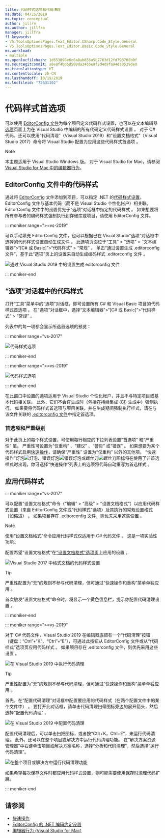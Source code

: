 ```yaml
---
title: 代码样式选项和代码清理
ms.date: 04/25/2019
ms.topic: conceptual
author: jillre
ms.author: jillfra
manager: jillfra
f1_keywords:
- VS.ToolsOptionsPages.Text_Editor.CSharp.Code_Style.General
- VS.ToolsOptionsPages.Text_Editor.Basic.Code_Style.General
ms.workload:
- multiple
ms.openlocfilehash: 1d653898e6c6a8ab856a5b7763d12fd793708b9f
ms.sourcegitcommit: a8e8f4bd5d508da34bbe9f2d4d9fa94da0539de0
ms.translationtype: HT
ms.contentlocale: zh-CN
ms.lasthandoff: 10/19/2019
ms.locfileid: "72631102"
---
```

# <a name="code-style-preferences"></a>代码样式首选项

可以使用 [EditorConfig 文件](#code-styles-in-editorconfig-files)为每个项目定义代码样式设置，也可以在文本编辑器[选项](#code-styles-in-the-options-dialog-box)页面上为在 Visual Studio 中编辑的所有代码定义代码样式设置  。 对于 C# 代码，还可以使用“代码清理”（Visual Studio 2019）和“设置文档格式”（Visual Studio 2017）命令将 Visual Studio 配置为应用这些代码样式首选项   。

> [!NOTE]
> 本主题适用于 Visual Studio  Windows 版。 对于 Visual Studio for Mac，请参阅 [Visual Studio for Mac 中的编辑器行为](/visualstudio/mac/editor-behavior)。

## <a name="code-styles-in-editorconfig-files"></a>EditorConfig 文件中的代码样式

通过将 [EditorConfig](create-portable-custom-editor-options.md) 文件添加到项目，可以指定 .NET 的[代码样式设置](../ide/editorconfig-code-style-settings-reference.md)。 EditorConfig 文件与基本代码（而不是 Visual Studio 个性化帐户）相关联。 EditorConfig 文件中的设置优先于“选项”对话框中指定的代码样式  。 如果想要将所有参与者的编码样式强制执行到存储库或项目，请使用 EditorConfig 文件。

::: moniker range=">=vs-2019"

可以手动填充 EditorConfig 文件，也可以根据已在 Visual Studio“选项”对话框中选择的代码样式设置自动生成文件  。 此选项页面位于“工具” > “选项” > “文本编辑器”>“[C# 或 Basic]”>“代码样式” > “常规”        。 单击“通过设置生成 .editorconfig 文件”，基于此“选项”页上的设置来自动生成编码样式 .editorconfig 文件    。

![通过 Visual Studio 2019 中的设置生成 editorconfig 文件](media/vs-2019/generate-editorconfig-file-small.png)

::: moniker-end

## <a name="code-styles-in-the-options-dialog-box"></a>“选项”对话框中的代码样式

打开“工具”菜单中的“选项”对话框，即可设置所有 C# 和 Visual Basic 项目的代码样式首选项   。 在“选项”对话框中，选择“文本编辑器”>“[C# 或 Basic]”>“代码样式” > “常规”       。

列表中的每一项都会显示所选首选项的预览：

::: moniker range="vs-2017"

![代码样式选项](media/code-style-quick-actions-dialog.png)

::: moniker-end

::: moniker range=">=vs-2019"

![代码样式选项](media/vs-2019/code-style-quick-actions-dialog.png)

::: moniker-end

在此窗口中设置的选项适用于 Visual Studio 个性化帐户，并且不与特定项目或基本代码相关联。 此外，它们不会在生成时（包括在持续集成 (CI) 生成中）强制执行。 如果要将代码样式首选项与项目关联，并在生成期间强制执行样式，请在与该文件关联的 [.editorconfig 文件](#code-styles-in-editorconfig-files)中指定首选项。

### <a name="preference-and-severity"></a>首选项和严重级别

对于此页上的每个样式设置，可使用每行相应的下拉列表设置“首选项”  和“严重性”  值。 严重性可设置为“仅重构”  、“建议”  、“警告”  或“错误”  。 如果想要为某个代码样式启用[快速操作](../ide/quick-actions.md)，请确保“严重性”  设置为“仅重构”  以外的其他项。 “快速操作”灯泡![灯泡](media/light-bulb-dropdown.png)、错误灯泡![错误灯泡](media/error-bulb.png)或螺丝刀![螺丝刀](media/screwdriver.png)图标将在使用了非首选样式时出现，你可选择“快速操作”列表上的选项将代码自动重写为首选样式   。

## <a name="apply-code-styles"></a>应用代码样式

::: moniker range="vs-2017"

可以配置“设置文档格式”命令（“编辑” > “高级” > “设置文档格式”）以应用代码样式设置（来自 EditorConfig 文件或“代码样式”选项）及其执行的常规设置格式（如缩进）      。 如果项目存在 .editorconfig 文件，则优先采用这些设置  。

> [!NOTE]
> 使用“设置文档格式”命令应用代码样式仅适用于 C# 代码文件  。 这是一项实验性功能。

配置希望“设置文档格式”在[“设置文档格式”选项页](reference/options-text-editor-csharp-formatting.md#format-document-settings)上应用的设置  。

![Visual Studio 2017 中格式文档的代码样式设置](media/format-document-settings-experiment.png)

> [!TIP]
> 严重性配置为“无”的规则不参与代码清理，但可通过“快速操作和重构”菜单单独应用   。

首次触发“设置文档格式”命令时，将显示一个黄色信息栏，提示你配置代码清理设置  。

::: moniker-end

::: moniker range=">=vs-2019"

对于 C# 代码文件，Visual Studio 2019 在编辑器底部有一个“代码清理”按钮  （键盘：“Ctrl”+“K”、“Ctrl”+“E”），可通过此按钮从 EditorConfig 文件或从“代码样式”选项页应用代码样式      。 如果项目存在 .editorconfig 文件，则优先采用这些设置  。

![在 Visual Studio 2019 中执行代码清理](media/execute-code-cleanup.png)

> [!TIP]
> 严重性配置为“无”的规则不参与代码清理，但可通过“快速操作和重构”菜单单独应用   。

首先，在“配置代码清理”对话框中配置要应用的代码样式（在两个配置文件中的某个文件中）  。 要打开此对话框，请单击代码清理扫帚图标旁边的展开箭头，然后选择“配置代码清理”  。

![在 Visual Studio 2019 中配置代码清理](media/configure-code-cleanup.png)

配置代码清理后，可以单击扫把图标，或者按“Ctrl+K，Ctrl+E”，来运行代码清理。     此外，还可以在整个项目或解决方中运行代码清理功能。 在“解决方案资源管理器”中右键单击项目或解决方案名称，选择“分析和代码清理”，然后选择“运行代码清理”。   

![在整个项目或解决方中运行代码清理功能](media/run-code-cleanup-project-solution.png)

如果希望每次保存文件时都应用代码样式设置，则可能需要使用[保存时清理代码](https://marketplace.visualstudio.com/items?itemName=MadsKristensen.CodeCleanupOnSave)扩展。

::: moniker-end

## <a name="see-also"></a>请参阅

- [快速操作](../ide/quick-actions.md)
- [EditorConfig 的 .NET 编码约定设置](../ide/editorconfig-code-style-settings-reference.md)
- [编辑器行为 (Visual Studio for Mac)](/visualstudio/mac/editor-behavior)
